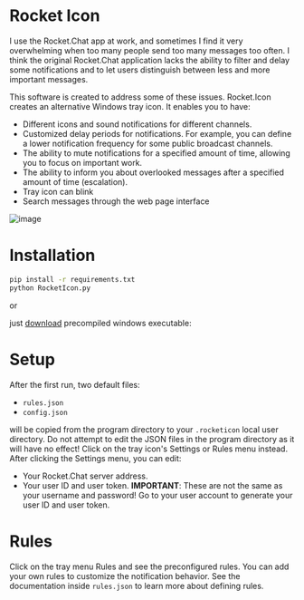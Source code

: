 # Rocket Icon

I use the Rocket.Chat app at work, and sometimes I find it very overwhelming when too many people send too many messages too often. I think the original Rocket.Chat application lacks the ability to filter and delay some notifications and to let users distinguish between less and more important messages.

This software is created to address some of these issues. Rocket.Icon creates an alternative Windows tray icon. It enables you to have:
- Different icons and sound notifications for different channels.
- Customized delay periods for notifications. For example, you can define a lower notification frequency for some public broadcast channels.
- The ability to mute notifications for a specified amount of time, allowing you to focus on important work.
- The ability to inform you about overlooked messages after a specified amount of time (escalation).
- Tray icon can blink
- Search messages through the web page interface

![image](https://github.com/user-attachments/assets/f7570cf8-1b7c-4e88-9c71-0451b421c9c2)

# Installation

```sh
pip install -r requirements.txt
python RocketIcon.py
```

or

just [download](https://github.com/mao73a/rocket.icon/releases) precompiled windows executable:

# Setup

After the first run, two default files:
- `rules.json`
- `config.json`

will be copied from the program directory to your `.rocketicon` local user directory. Do not attempt to edit the JSON files in the program directory as it will have no effect! Click on the tray icon's Settings or Rules menu instead. After clicking the Settings menu, you can edit:
- Your Rocket.Chat server address.
- Your user ID and user token. **IMPORTANT**: These are not the same as your username and password! Go to your user account to generate your user ID and user token.


# Rules

Click on the tray menu Rules and see the preconfigured rules. You can add your own rules to customize the notification behavior. See the documentation inside `rules.json` to learn more about defining rules.
